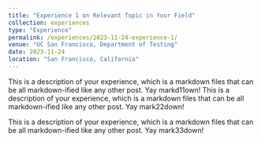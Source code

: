 ```yaml
---
title: "Experience 1 on Relevant Topic in Your Field"
collection: experiences
type: "Experience"
permalink: /experiences/2023-11-24-experience-1/
venue: "UC San Francisco, Department of Testing"
date: 2023-11-24
location: "San Francisco, California"
---
```


This is a description of your experience, which is a markdown files that can be all markdown-ified like any other post. Yay markd11own!
This is a description of your experience, which is a markdown files that can be all markdown-ified like any other post. Yay mark22down!

This is a description of your experience, which is a markdown files that can be all markdown-ified like any other post. Yay mark33down!